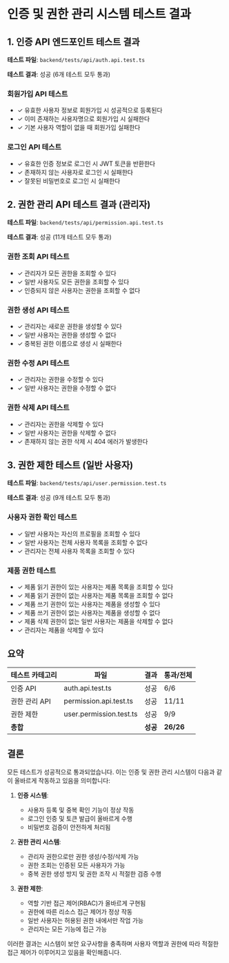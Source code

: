 # 인증 및 권한 관리 시스템 테스트 결과

## 1. 인증 API 엔드포인트 테스트 결과

**테스트 파일**: `backend/tests/api/auth.api.test.ts`

**테스트 결과**: 성공 (6개 테스트 모두 통과)

### 회원가입 API 테스트
- ✓ 유효한 사용자 정보로 회원가입 시 성공적으로 등록된다
- ✓ 이미 존재하는 사용자명으로 회원가입 시 실패한다
- ✓ 기본 사용자 역할이 없을 때 회원가입 실패한다

### 로그인 API 테스트
- ✓ 유효한 인증 정보로 로그인 시 JWT 토큰을 반환한다
- ✓ 존재하지 않는 사용자로 로그인 시 실패한다
- ✓ 잘못된 비밀번호로 로그인 시 실패한다

## 2. 권한 관리 API 테스트 결과 (관리자)

**테스트 파일**: `backend/tests/api/permission.api.test.ts`

**테스트 결과**: 성공 (11개 테스트 모두 통과)

### 권한 조회 API 테스트
- ✓ 관리자가 모든 권한을 조회할 수 있다
- ✓ 일반 사용자도 모든 권한을 조회할 수 있다
- ✓ 인증되지 않은 사용자는 권한을 조회할 수 없다

### 권한 생성 API 테스트
- ✓ 관리자는 새로운 권한을 생성할 수 있다
- ✓ 일반 사용자는 권한을 생성할 수 없다
- ✓ 중복된 권한 이름으로 생성 시 실패한다

### 권한 수정 API 테스트
- ✓ 관리자는 권한을 수정할 수 있다
- ✓ 일반 사용자는 권한을 수정할 수 없다

### 권한 삭제 API 테스트
- ✓ 관리자는 권한을 삭제할 수 있다
- ✓ 일반 사용자는 권한을 삭제할 수 없다
- ✓ 존재하지 않는 권한 삭제 시 404 에러가 발생한다

## 3. 권한 제한 테스트 (일반 사용자)

**테스트 파일**: `backend/tests/api/user.permission.test.ts`

**테스트 결과**: 성공 (9개 테스트 모두 통과)

### 사용자 권한 확인 테스트
- ✓ 일반 사용자는 자신의 프로필을 조회할 수 있다
- ✓ 일반 사용자는 전체 사용자 목록을 조회할 수 없다
- ✓ 관리자는 전체 사용자 목록을 조회할 수 있다

### 제품 권한 테스트
- ✓ 제품 읽기 권한이 있는 사용자는 제품 목록을 조회할 수 있다
- ✓ 제품 읽기 권한이 없는 사용자는 제품 목록을 조회할 수 없다
- ✓ 제품 쓰기 권한이 있는 사용자는 제품을 생성할 수 있다
- ✓ 제품 쓰기 권한이 없는 사용자는 제품을 생성할 수 없다
- ✓ 제품 삭제 권한이 없는 일반 사용자는 제품을 삭제할 수 없다
- ✓ 관리자는 제품을 삭제할 수 있다

## 요약

| 테스트 카테고리 | 파일 | 결과 | 통과/전체 |
|----------------|------|------|-----------|
| 인증 API | auth.api.test.ts | 성공 | 6/6 |
| 권한 관리 API | permission.api.test.ts | 성공 | 11/11 |
| 권한 제한 | user.permission.test.ts | 성공 | 9/9 |
| **총합** | | **성공** | **26/26** |

## 결론

모든 테스트가 성공적으로 통과되었습니다. 이는 인증 및 권한 관리 시스템이 다음과 같이 올바르게 작동하고 있음을 의미합니다:

1. **인증 시스템**:
   - 사용자 등록 및 중복 확인 기능이 정상 작동
   - 로그인 인증 및 토큰 발급이 올바르게 수행
   - 비밀번호 검증이 안전하게 처리됨

2. **권한 관리 시스템**:
   - 관리자 권한으로만 권한 생성/수정/삭제 가능
   - 권한 조회는 인증된 모든 사용자가 가능
   - 중복 권한 생성 방지 및 권한 조작 시 적절한 검증 수행

3. **권한 제한**:
   - 역할 기반 접근 제어(RBAC)가 올바르게 구현됨
   - 권한에 따른 리소스 접근 제어가 정상 작동
   - 일반 사용자는 허용된 권한 내에서만 작업 가능
   - 관리자는 모든 기능에 접근 가능

이러한 결과는 시스템이 보안 요구사항을 충족하며 사용자 역할과 권한에 따라 적절한 접근 제어가 이루어지고 있음을 확인해줍니다. 